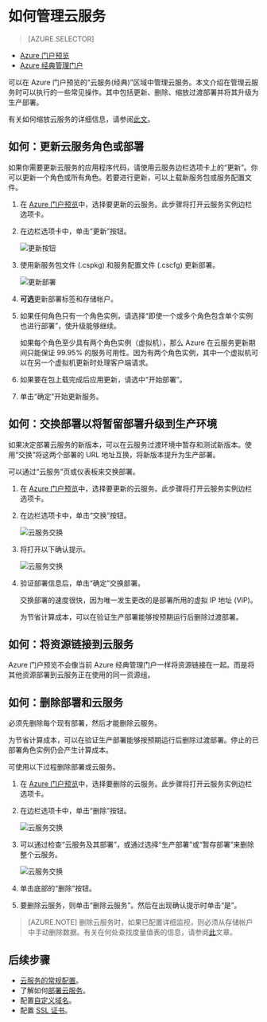 <properties 
	pageTitle="常见的云服务管理任务 | Azure" 
	description="了解如何在 Azure 门户中管理云服务。这些示例使用 Azure 门户。" 
	services="cloud-services" 
	documentationCenter="" 
	authors="Thraka" 
	manager="timlt" 
	editor=""/>

<tags 
	ms.service="cloud-services" 
	ms.workload="tbd" 
	ms.tgt_pltfrm="na" 
	ms.devlang="na" 
	ms.topic="article" 
	ms.date="08/02/2016" 
	wacn.date="09/19/2016"
	ms.author="adegeo"/>


# 如何管理云服务

> [AZURE.SELECTOR]
- [Azure 门户预览](/documentation/articles/cloud-services-how-to-manage-portal/)
- [Azure 经典管理门户](/documentation/articles/cloud-services-how-to-manage/)

可以在 Azure 门户预览的“云服务(经典)”区域中管理云服务。本文介绍在管理云服务时可以执行的一些常见操作。其中包括更新、删除、缩放过渡部署并将其升级为生产部署。

有关如何缩放云服务的详细信息，请参阅[此文](/documentation/articles/cloud-services-how-to-scale-portal/)。

## 如何：更新云服务角色或部署

如果你需要更新云服务的应用程序代码，请使用云服务边栏选项卡上的“更新”。你可以更新一个角色或所有角色。若要进行更新，可以上载新服务包或服务配置文件。

1. 在 [Azure 门户预览][]中，选择要更新的云服务。此步骤将打开云服务实例边栏选项卡。

2. 在边栏选项卡中，单击“更新”按钮。

    ![更新按钮](./media/cloud-services-how-to-manage-portal/update-button.png)

3. 使用新服务包文件 (.cspkg) 和服务配置文件 (.cscfg) 更新部署。

    ![更新部署](./media/cloud-services-how-to-manage-portal/update-blade.png)

4. **可选**更新部署标签和存储帐户。

5. 如果任何角色只有一个角色实例，请选择“即使一个或多个角色包含单个实例也进行部署”，使升级能够继续。

	如果每个角色至少具有两个角色实例（虚拟机），那么 Azure 在云服务更新期间只能保证 99.95% 的服务可用性。因为有两个角色实例，其中一个虚拟机可以在另一个虚拟机更新时处理客户端请求。

6. 如果要在包上载完成后应用更新，请选中“开始部署”。

7. 单击“确定”开始更新服务。



## 如何：交换部署以将暂留部署升级到生产环境

如果决定部署云服务的新版本，可以在云服务过渡环境中暂存和测试新版本。使用“交换”将这两个部署的 URL 地址互换，将新版本提升为生产部署。

可以通过“云服务”页或仪表板来交换部署。

1. 在 [Azure 门户预览][]中，选择要更新的云服务。此步骤将打开云服务实例边栏选项卡。

2. 在边栏选项卡中，单击“交换”按钮。

    ![云服务交换](./media/cloud-services-how-to-manage-portal/swap-button.png)

3. 将打开以下确认提示。

	![云服务交换](./media/cloud-services-how-to-manage-portal/swap-prompt.png)

4. 验证部署信息后，单击“确定”交换部署。

	交换部署的速度很快，因为唯一发生更改的是部署所用的虚拟 IP 地址 (VIP)。

	为节省计算成本，可以在验证生产部署能够按预期运行后删除过渡部署。

## 如何：将资源链接到云服务

Azure 门户预览不会像当前 Azure 经典管理门户一样将资源链接在一起。而是将其他资源部署到云服务正在使用的同一资源组。

## 如何：删除部署和云服务

必须先删除每个现有部署，然后才能删除云服务。

为节省计算成本，可以在验证生产部署能够按预期运行后删除过渡部署。停止的已部署角色实例仍会产生计算成本。

可使用以下过程删除部署或云服务。

1. 在 [Azure 门户预览][]中，选择要删除的云服务。此步骤将打开云服务实例边栏选项卡。

2. 在边栏选项卡中，单击“删除”按钮。

    ![云服务交换](./media/cloud-services-how-to-manage-portal/delete-button.png)

3. 可以通过检查“云服务及其部署”，或通过选择“生产部署”或“暂存部署”来删除整个云服务。

    ![云服务交换](./media/cloud-services-how-to-manage-portal/delete-blade.png)

4. 单击底部的“删除”按钮。

5. 要删除云服务，则单击“删除云服务”。然后在出现确认提示时单击“是”。

> [AZURE.NOTE]
删除云服务时，如果已配置详细监视，则必须从存储帐户中手动删除数据。有关在何处查找度量值表的信息，请参阅[此](/documentation/articles/cloud-services-how-to-monitor/)文章。

[Azure 门户预览]: https://portal.azure.cn

## 后续步骤

* [云服务的常规配置](/documentation/articles/cloud-services-how-to-configure-portal/)。
* 了解如何[部署云服务](/documentation/articles/cloud-services-how-to-create-deploy-portal/)。
* 配置[自定义域名](/documentation/articles/cloud-services-custom-domain-name-portal/)。
* 配置 [SSL 证书](/documentation/articles/cloud-services-configure-ssl-certificate-portal/)。

<!---HONumber=Mooncake_0523_2016-->
